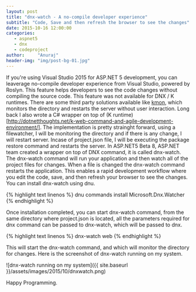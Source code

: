 ```yaml
---
layout: post
title: "dnx-watch - A no-compile developer experience"
subtitle: "Code, Save and then refresh the browser to see the changes"
date: 2015-10-16 12:00:00
categories: 
   - aspnet5
   - dnx
   - codeproject
author:     "Anuraj"
header-img: "img/post-bg-01.jpg"
---
```

If you're using Visual Studio 2015 for ASP.NET 5 development, you can leaverage no-compile developer experience from Visual Studio, powered by Roslyn. This feature helps developers to see the code changes without compiling the source code. This feature was not available for DNX / K runtimes. There are some third party solutions available like [kmon](https://github.com/henriksen/kmon), which monitors the directory and restarts the server without user interaction. Long back I also wrote a C# wrapper on top of (K runtime)[http://dotnetthoughts.net/k-web-command-and-agile-development-environment/]. The implementation is pretty strainght forward, using a filewatcher, I will be monitoring the directory and if there is any change, I will restart server. Incase of project.json file, I will be executing the package restore command and restarts the server. In ASP.NET5 Beta 8, ASP.NET team created a wrapper on top of DNX command, it is called dnx-watch. The dnx-watch command will run your application and then watch all of the project files for changes. When a file is changed the dnx-watch command restarts the application. This enables a rapid development workflow where you edit the code, save, and then refresh your browser to see the changes. You can install dnx-watch using dnu.

{% highlight text linenos %}
dnu commands install Microsoft.Dnx.Watcher
{% endhighlight %}

Once installation completed, you can start dnx-watch command, from the same directory where project.json is located, all the parameters required for dnx command can be passed to dnx-watch, which will be passed to dnx.

{% highlight text linenos %}
dnx-watch web
{% endhighlight %}

This will start the dnx-watch command, and which will monitor the directory for changes. Here is the screenshot of dnx-watch running on my system.

![dnx-watch running on my system]({{ site.baseurl }}/assets/images/2015/10/dnxwatch.png)

Happy Programming.
